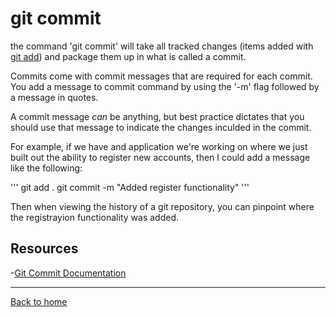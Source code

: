 # git commit

the command 'git commit' will take all tracked changes (items added with [git add](./Add.md)) and package them up in what is called a commit.

Commits come with commit messages that are required for each commit. You add a message to commit command by using the '-m' flag followed by a message in quotes.

A commit message _can_ be anything, but best practice dictates that you should use that message to indicate the changes inculded in the commit.

For example, if we have and application we're working on where we just built out the ability to register new accounts, then I could add a message like the following:

'''
git add . 
git commit -m "Added register functionality"
'''

Then when viewing the history of a git repository, you can pinpoint where the registrayion functionality was added.

## Resources 

-[Git Commit Documentation](https://git-scm.com/docs/git-commit)

---

[Back to home](../README.md)